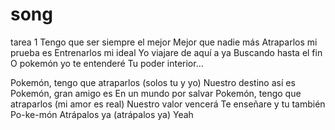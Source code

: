 # song
tarea 1
Tengo que ser siempre el mejor
Mejor que nadie más
Atraparlos mi prueba es
Entrenarlos mi ideal
Yo viajare de aquí a ya
Buscando hasta el fin
O pokemón yo te entenderé
Tu poder interior...

Pokemón, tengo que atraparlos (solos tu y yo)
Nuestro destino así es
Pokemón, gran amigo es
En un mundo por salvar
Pokemón, tengo que atraparlos (mi amor es real)
Nuestro valor vencerá
Te enseñare y tu también
Po-ke-món
Atrápalos ya (atrápalos ya)
Yeah
